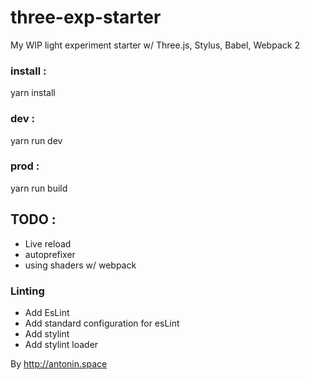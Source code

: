 # three-exp-starter
My WIP light experiment starter w/ Three.js, Stylus, Babel, Webpack 2

### install : 
yarn install
### dev :
yarn run dev
### prod :
yarn run build

## TODO : 

* Live reload
* autoprefixer
* using shaders w/ webpack 

### Linting
* Add EsLint
* Add standard configuration for esLint
* Add stylint
* Add stylint loader


By http://antonin.space
